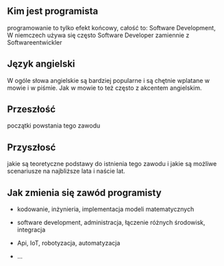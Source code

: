 ## Kim jest programista
programowanie to tylko efekt końcowy, całość to: Software Development,
W niemczech używa się często Software Developer zamiennie z Softwareentwickler

## Język angielski
W ogóle słowa angielskie są bardziej popularne i są chętnie wplatane w mowie i w piśmie.
Jak w mowie to też często z akcentem angielskim.



## Przeszłość
początki powstania tego zawodu

## Przyszłosć
jakie są teoretyczne podstawy do istnienia tego zawodu i jakie są możliwe scenariusze na najbliższe lata i naście lat.

## Jak zmienia się zawód programisty
+ kodowanie, inżynieria, implementacja modeli matematycznych

+ software development, administracja, łączenie różnych środowisk, integracja

+ Api, IoT, robotyzacja, automatyzacja

+ ...

